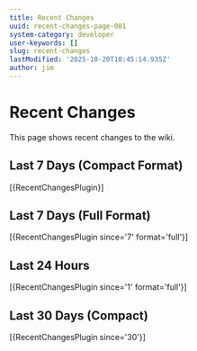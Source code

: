 ```yaml
---
title: Recent Changes
uuid: recent-changes-page-001
system-category: developer
user-keywords: []
slug: recent-changes
lastModified: '2025-10-20T10:45:14.935Z'
author: jim
---
```

# Recent Changes

This page shows recent changes to the wiki.

## Last 7 Days (Compact Format)

[{RecentChangesPlugin}]

## Last 7 Days (Full Format)

[{RecentChangesPlugin since='7' format='full'}]

## Last 24 Hours

[{RecentChangesPlugin since='1' format='full'}]

## Last 30 Days (Compact)

[{RecentChangesPlugin since='30'}]
